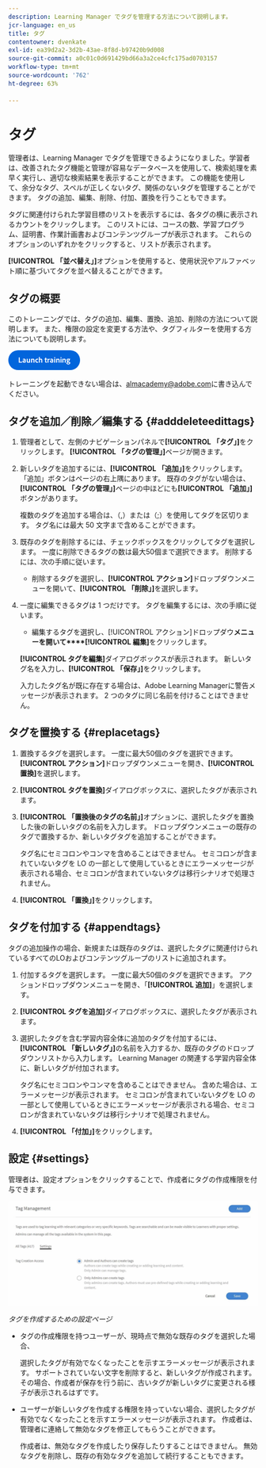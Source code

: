 ```yaml
---
description: Learning Manager でタグを管理する方法について説明します。
jcr-language: en_us
title: タグ
contentowner: dvenkate
exl-id: ea39d2a2-3d2b-43ae-8f8d-b97420b9d008
source-git-commit: a0c01c0d691429bd66a3a2ce4cfc175ad0703157
workflow-type: tm+mt
source-wordcount: '762'
ht-degree: 63%

---
```


# タグ

管理者は、Learning Manager でタグを管理できるようになりました。学習者は、改善されたタグ機能と管理が容易なデータベースを使用して、検索処理を素早く実行し、適切な検索結果を表示することができます。 この機能を使用して、余分なタグ、スペルが正しくないタグ、関係のないタグを管理することができます。 タグの追加、編集、削除、付加、置換を行うこともできます。

タグに関連付けられた学習目標のリストを表示するには、各タグの横に表示されるカウントをクリックします。 このリストには、コースの数、学習プログラム、証明書、作業計画書およびコンテンツグループが表示されます。 これらのオプションのいずれかをクリックすると、リストが表示されます。

**[!UICONTROL 「並べ替え」]**&#x200B;オプションを使用すると、使用状況やアルファベット順に基づいてタグを並べ替えることができます。

## タグの概要

このトレーニングでは、タグの追加、編集、置換、追加、削除の方法について説明します。 また、権限の設定を変更する方法や、タグフィルターを使用する方法についても説明します。

[![ボタン](assets/launch-training-button.png)](https://learningmanager.adobe.com/app/learner?accountId=98632&amp;sdid=5S7K7ZCT&amp;mv=display&amp;mv2=display#/course/8318920)

トレーニングを起動できない場合は、<almacademy@adobe.com>に書き込んでください。

## タグを追加／削除／編集する {#adddeleteedittags}

1. 管理者として、左側のナビゲーションパネルで&#x200B;**[!UICONTROL 「タグ」]**&#x200B;をクリックします。 **[!UICONTROL 「タグの管理」]**&#x200B;ページが開きます。
1. 新しいタグを追加するには、**[!UICONTROL 「追加」]**&#x200B;をクリックします。 「追加」ボタンはページの右上隅にあります。 既存のタグがない場合は、**[!UICONTROL 「タグの管理」]**&#x200B;ページの中ほどにも&#x200B;**[!UICONTROL 「追加」]**&#x200B;ボタンがあります。

   複数のタグを追加する場合は、（,）または（;）を使用してタグを区切ります。 タグ名には最大 50 文字まで含めることができます。

1. 既存のタグを削除するには、チェックボックスをクリックしてタグを選択します。 一度に削除できるタグの数は最大50個まで選択できます。 削除するには、次の手順に従います。

   * 削除するタグを選択し、**[!UICONTROL アクション]**&#x200B;ドロップダウンメニューを開いて、**[!UICONTROL 「削除」]**&#x200B;を選択します。

1. 一度に編集できるタグは 1 つだけです。 タグを編集するには、次の手順に従います。

   * 編集するタグを選択し、[!UICONTROL アクション]ドロップダウ**メニューを開いて****[!UICONTROL 編集]**&#x200B;をクリックします。

   **[!UICONTROL タグを編集]**&#x200B;ダイアログボックスが表示されます。 新しいタグ名を入力し、**[!UICONTROL 「保存」]**&#x200B;をクリックします。

   入力したタグ名が既に存在する場合は、Adobe Learning Managerに警告メッセージが表示されます。 2 つのタグに同じ名前を付けることはできません。

## タグを置換する {#replacetags}

1. 置換するタグを選択します。 一度に最大50個のタグを選択できます。 **[!UICONTROL アクション]**&#x200B;ドロップダウンメニューを開き、**[!UICONTROL 置換]**&#x200B;を選択します。
1. **[!UICONTROL タグを置換]**&#x200B;ダイアログボックスに、選択したタグが表示されます。

1. **[!UICONTROL 「置換後のタグの名前」]**&#x200B;オプションに、選択したタグを置換した後の新しいタグの名前を入力します。 ドロップダウンメニューの既存のタグで置換するか、新しいタグタグを追加することができます。

   タグ名にセミコロンやコンマを含めることはできません。  セミコロンが含まれていないタグを LO の一部として使用しているときにエラーメッセージが表示される場合、セミコロンが含まれていないタグは移行シナリオで処理されません。

1. **[!UICONTROL 「置換」]**&#x200B;をクリックします。

## タグを付加する {#appendtags}

タグの追加操作の場合、新規または既存のタグは、選択したタグに関連付けられているすべてのLOおよびコンテンツグループのリストに追加されます。

1. 付加するタグを選択します。 一度に最大50個のタグを選択できます。 アクションドロップダウンメニューを開き、「**[!UICONTROL 追加]**」を選択します。
1. **[!UICONTROL タグを追加]**&#x200B;ダイアログボックスに、選択したタグが表示されます。
1. 選択したタグを含む学習内容全体に追加のタグを付加するには、**[!UICONTROL 「新しいタグ」]**&#x200B;の名前を入力するか、既存のタグのドロップダウンリストから入力します。 Learning Manager の関連する学習内容全体に、新しいタグが付加されます。

   タグ名にセミコロンやコンマを含めることはできません。 含めた場合は、エラーメッセージが表示されます。 セミコロンが含まれていないタグを LO の一部として使用しているときにエラーメッセージが表示される場合、セミコロンが含まれていないタグは移行シナリオで処理されません。

1. **[!UICONTROL 「付加」]**&#x200B;をクリックします。

## 設定 {#settings}

管理者は、設定オプションをクリックすることで、作成者にタグの作成権限を付与できます。

![](assets/unknown-1.jpeg)

*タグを作成するための設定ページ*

* タグの作成権限を持つユーザーが、現時点で無効な既存のタグを選択した場合、

  選択したタグが有効でなくなったことを示すエラーメッセージが表示されます。 サポートされていない文字を削除すると、新しいタグが作成されます。 その場合、作成者が保存を行う前に、古いタグが新しいタグに変更される様子が表示されるはずです。

* ユーザーが新しいタグを作成する権限を持っていない場合、選択したタグが有効でなくなったことを示すエラーメッセージが表示されます。 作成者は、管理者に連絡して無効なタグを修正してもらうことができます。

  作成者は、無効なタグを作成したり保存したりすることはできません。 無効なタグを削除し、既存の有効なタグを追加して続行することもできます。
